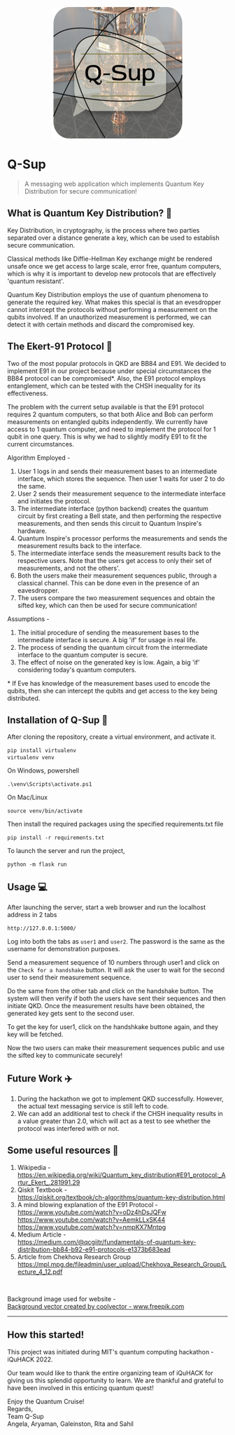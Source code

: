 <p align="center">
  <img width="300" height="300" src="./static/q_sup_logo.svg">
</p>

# Q-Sup

> A messaging web application which implements Quantum Key Distribution for secure communication!

## What is Quantum Key Distribution? 🤔
Key Distribution, in cryptography, is the process where two parties separated over a distance generate a key, which can be used to establish secure communication.

Classical methods like Diffie-Hellman Key exchange might be rendered unsafe once we get access to large scale, error free, quantum computers, which is why it is important to develop new protocols that are effectively 'quantum resistant'.

Quantum Key Distribution employs the use of quantum phenomena to generate the required key. What makes this special is that an evesdropper cannot intercept the protocols without performing a measurement on the qubits involved. If an unauthorized measurement is performed, we can detect it with certain methods and discard the compromised key.

## The Ekert-91 Protocol 🌌

Two of the most popular protocols in QKD are BB84 and E91. We decided to implement E91 in our project because under special circumstances the BB84 protocol can be compromised*. Also, the E91 protocol employs entanglement, which can be tested with the CHSH inequality for its effectiveness.

The problem with the current setup available is that the E91 protocol requires 2 quantum computers, so that both Alice and Bob can perform measurements on entangled qubits independently. We currently have access to 1 quantum computer, and need to implement the protocol for 1 qubit in one query. This is why we had to slightly modify E91 to fit the current circumstances.

Algorithm Employed -  
1. User 1 logs in and sends their measurement bases to an intermediate interface, which stores the sequence. Then user 1 waits for user 2 to do the same.
2. User 2 sends their measurement sequence to the intermediate interface and initiates the protocol.
3. The intermediate interface (python backend) creates the quantum circuit by first creating a Bell state, and then performing the respective measurements, and then sends this circuit to Quantum Inspire's hardware.
4. Quantum Inspire's processor performs the measurements and sends the measurement results back to the interface.
5. The intermediate interface sends the measurement results back to the respective users. Note that the users get access to only their set of measurements, and not the others'.
6. Both the users make their measurement sequences public, through a classical channel. This can be done even in the presence of an eavesdropper.
7. The users compare the two measurement sequences and obtain the sifted key, which can then be used for secure communication!

Assumptions -  
1. The initial procedure of sending the measurement bases to the intermediate interface is secure. A big 'if' for usage in real life.
2. The process of sending the quantum circuit from the intermediate interface to the quantum computer is secure.
3. The effect of noise on the generated key is low. Again, a big 'if' considering today's quantum computers.

\* If Eve has knowledge of the measurement bases used to encode the qubits, then she can intercept the qubits and get access to the key being distributed.  

## Installation of Q-Sup 🚀

After cloning the repository, create a virtual environment, and activate it.
```
pip install virtualenv
virtualenv venv
```

On Windows, powershell
```
.\venv\Scripts\activate.ps1
```

On Mac/Linux
```
source venv/bin/activate
```

Then install the required packages using the specified requirements.txt file
```
pip install -r requirements.txt
```

To launch the server and run the project,
```
python -m flask run
```

## Usage 💻

After launching the server, start a web browser and run the localhost address in 2 tabs
```
http://127.0.0.1:5000/
```

Log into both the tabs as `user1` and `user2`. The password is the same as the username for demonstration purposes.

Send a measurement sequence of 10 numbers through user1 and click on the `Check for a handshake` button. It will ask the user to wait for the second user to send their measurement sequence.

Do the same from the other tab and click on the handshake button. The system will then verify if both the users have sent their sequences and then initiate QKD.
Once the measurement results have been obtained, the generated key gets sent to the second user.

To get the key for user1, click on the handshkake buttone again, and they key will be fetched.

Now the two users can make their measurement sequences public and use the sifted key to communicate securely!

## Future Work ✈️

1. During the hackathon we got to implement QKD successfully. However, the actual text messaging service is still left to code.
2. We can add an additional test to check if the CHSH inequality results in a value greater than 2.0, which will act as a test to see whether the protocol was interfered with or not.

## Some useful resources 📔

1. Wikipedia -  
https://en.wikipedia.org/wiki/Quantum_key_distribution#E91_protocol:_Artur_Ekert_.281991.29
2. Qiskit Textbook -  
https://qiskit.org/textbook/ch-algorithms/quantum-key-distribution.html
3. A mind blowing explanation of the E91 Protocol -  
https://www.youtube.com/watch?v=oDz4hDsJQFw
https://www.youtube.com/watch?v=AemkLLxSK44
https://www.youtube.com/watch?v=nmpKX7Mntpg
4. Medium Article -  
https://medium.com/@qcgiitr/fundamentals-of-quantum-key-distribution-bb84-b92-e91-protocols-e1373b683ead
5. Article from Chekhova Research Group
https://mpl.mpg.de/fileadmin/user_upload/Chekhova_Research_Group/Lecture_4_12.pdf

<br>

Background image used for website -  
<a href="https://www.freepik.com/vectors/background">Background vector created by coolvector - www.freepik.com</a>

---

## How this started!
This project was initiated during MIT's quantum computing hackathon - iQuHACK 2022.

Our team would like to thank the entire organizing team of iQuHACK for giving us this splendid opportunity to learn. We are thankful and grateful to have been involved in this enticing quantum quest!

Enjoy the Quantum Cruise!  
Regards,   
Team Q-Sup  
Angela, Aryaman, Galeinston, Rita and Sahil
